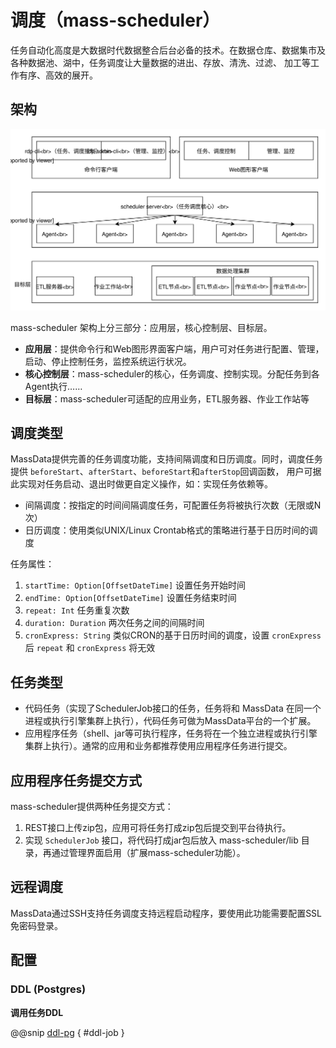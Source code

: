 # 调度（mass-scheduler）

任务自动化高度是大数据时代数据整合后台必备的技术。在数据仓库、数据集市及各种数据池、湖中，任务调度让大量数据的进出、存放、清洗、过滤、
加工等工作有序、高效的展开。

## 架构

![任务调度架构](../static/SchedulerPlatformArchitecture.svg)

mass-scheduler 架构上分三部分：应用层，核心控制层、目标层。

- **应用层**：提供命令行和Web图形界面客户端，用户可对任务进行配置、管理，启动、停止控制任务，监控系统运行状况。
- **核心控制层**：mass-scheduler的核心，任务调度、控制实现。分配任务到各Agent执行……
- **目标层**：mass-scheduler可适配的应用业务，ETL服务器、作业工作站等

## 调度类型

MassData提供完善的任务调度功能，支持间隔调度和日历调度。同时，调度任务提供 `beforeStart`、`afterStart`、`beforeStart`和`afterStop`回调函数，
用户可据此实现对任务启动、退出时做更自定义操作，如：实现任务依赖等。

- 间隔调度：按指定的时间间隔调度任务，可配置任务将被执行次数（无限或N次）
- 日历调度：使用类似UNIX/Linux Crontab格式的策略进行基于日历时间的调度

任务属性：

1. `startTime: Option[OffsetDateTime]` 设置任务开始时间
0. `endTime: Option[OffsetDateTime]` 设置任务结束时间
0. `repeat: Int` 任务重复次数
0. `duration: Duration` 两次任务之间的间隔时间
0. `cronExpress: String` 类似CRON的基于日历时间的调度，设置 `cronExpress` 后 `repeat` 和 `cronExpress` 将无效

## 任务类型

- 代码任务（实现了SchedulerJob接口的任务，任务将和 MassData 在同一个进程或执行引擎集群上执行），代码任务可做为MassData平台的一个扩展。
- 应用程序任务（shell、jar等可执行程序，任务将在一个独立进程或执行引擎集群上执行）。通常的应用和业务都推荐使用应用程序任务进行提交。

## 应用程序任务提交方式

mass-scheduler提供两种任务提交方式：

1. REST接口上传zip包，应用可将任务打成zip包后提交到平台待执行。
0. 实现 `SchedulerJob` 接口，将代码打成jar包后放入 mass-scheduler/lib 目录，再通过管理界面启用（扩展mass-scheduler功能）。

## 远程调度

MassData通过SSH支持任务调度支持远程启动程序，要使用此功能需要配置SSL免密码登录。

## 配置

### DDL (Postgres)

**调用任务DDL**

@@snip [ddl-pg](../_code/pg-ddl.sql) { #ddl-job }
